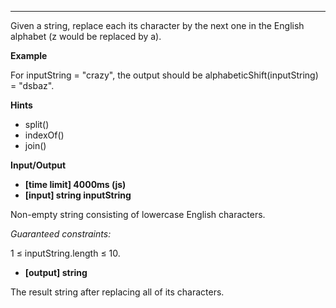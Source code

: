 ---

Given a string, replace each its character by the next one in the English alphabet (z would be replaced by a).

**Example**

For inputString = "crazy", the output should be
alphabeticShift(inputString) = "dsbaz".

**Hints**

-   split()
-   indexOf()
-   join()

**Input/Output**

-   **[time limit] 4000ms (js)**
-   **[input] string inputString**

Non-empty string consisting of lowercase English characters.

_Guaranteed constraints:_

1 ≤ inputString.length ≤ 10.

-   **[output] string**

The result string after replacing all of its characters.
